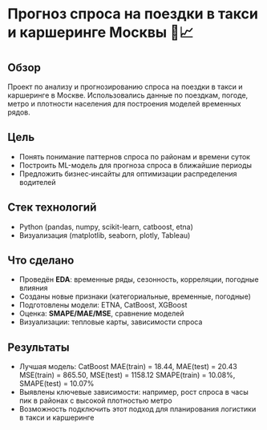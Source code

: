 # Прогноз спроса на поездки в такси и каршеринге Москвы 🚕📈

## Обзор
Проект по анализу и прогнозированию спроса на поездки в такси и каршеринге в Москве. Использовались данные по поездкам, погоде, метро и плотности населения для построения моделей временных рядов.

## Цель
- Понять понимание паттернов спроса по районам и времени суток  
- Построить ML-модель для прогноза спроса в ближайшие периоды  
- Предложить бизнес‑инсайты для оптимизации распределения водителей

## Стек технологий
- Python (pandas, numpy, scikit-learn, catboost, etna)  
- Визуализация (matplotlib, seaborn, plotly, Tableau) 

## Что сделано
- Проведён **EDA**: временные ряды, сезонность, корреляции, погодные влияния  
- Созданы новые признаки (категориальные, временные, погодные)  
- Подготовлены модели: ETNA, CatBoost, XGBoost  
- Оценка: **SMAPE/MAE/MSE**, сравнение моделей  
- Визуализации: тепловые карты, зависимости спроса

## Результаты
- Лучшая модель: CatBoost
  MAE(train) = 18.44, MAE(test) = 20.43
  MSE(train) = 865.50, MSE(test) = 1158.12
  SMAPE(train) = 10.08%, SMAPE(test) = 10.07%
- Выявлены ключевые зависимости: например, рост спроса в часы пик в районах с высокой плотностью метро  
- Возможность подключить этот подход для планирования логистики в такси и каршеринге
